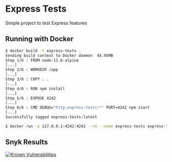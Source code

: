 # Express Tests

Simple project to test Express features

## Running with Docker

``` bash
$ docker build -t express-tests .
Sending build context to Docker daemon  45.95MB
Step 1/6 : FROM node:11.6-alpine
[...]
Step 2/6 : WORKDIR /app
[...]
Step 3/6 : COPY . .
[...]
Step 4/6 : RUN npm install
[...]
Step 5/6 : EXPOSE 4242
[...]
Step 6/6 : CMD DEBUG="http,express-tests:*" PORT=4242 npm start
[...]
Successfully tagged express-tests:latest

$ docker run -p 127.0.0.1:4242:4242 --rm --name express-tests express-tests 
```

## Snyk Results
[![Known Vulnerabilities](https://snyk.io/test/github/jourzero/express-tests/badge.svg)](https://snyk.io/test/github/jourzero/express-tests)
